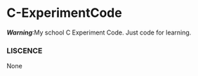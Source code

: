 # C-ExperimentCode
***Warning***:My school C Experiment Code. Just code for learning.

### LISCENCE
None
